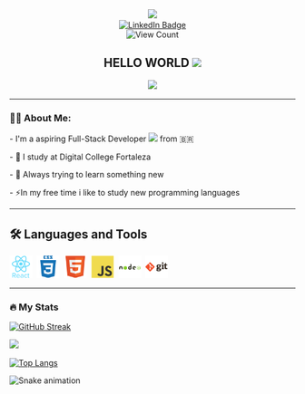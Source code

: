 <div align="center">
     <img src="https://i.pinimg.com/originals/a0/d5/81/a0d581666d26dd9c66bf8ed395cba948.gif" width="300">
</div>

<div align="center" id="badges">
  <a href="https://www.linkedin.com/in/guilherme-barbosa-98149521a/">
    <img src="https://img.shields.io/badge/LinkedIn-blue?style=for-the-badge&logo=linkedin&logoColor=white" alt="LinkedIn Badge"/>
  </a>
  
<div>
  <img src="https://komarev.com/ghpvc/?username=Barbosaadev&style=flat-square&color=blue" alt="View Count"/>
  </div>

<h2 align="center">
  HELLO WORLD
  <img src="https://media.giphy.com/media/hvRJCLFzcasrR4ia7z/giphy.gif" width="30">
</h2>

<div align=center>
  <img src="https://mir-s3-cdn-cf.behance.net/project_modules/max_1200/22b22287602523.5dbd29081561d.gif" width="700">
 </div>
  
---
  
<h3 align="left">
    👨‍💻 About Me:
    </h2>
<p align="left"> - I'm a aspiring Full-Stack Developer <img src="https://media.giphy.com/media/WUlplcMpOCEmTGBtBW/giphy.gif" width="30"> from 🇧🇷 </p>
  <p align="left"> - 🔭 I study at Digital College Fortaleza </p>
  <p align="left"> - 🌱 Always trying to learn something new </p>
  <p align="left"> - ⚡In my free time i like to study new programming languages </p>
  
  ---

<h2 align="left">
  🛠️ Languages and Tools
  </h2>
  </div>
  
<div align="left">
  <img src="https://github.com/devicons/devicon/blob/master/icons/react/react-original-wordmark.svg" title="React" alt="React" width="40" height="40"/>&nbsp;
  <img src="https://github.com/devicons/devicon/blob/master/icons/css3/css3-plain-wordmark.svg"  title="CSS3" alt="CSS" width="40" height="40"/>&nbsp;
  <img src="https://github.com/devicons/devicon/blob/master/icons/html5/html5-original.svg" title="HTML5" alt="HTML" width="40" height="40"/>&nbsp;
  <img src="https://github.com/devicons/devicon/blob/master/icons/javascript/javascript-original.svg" title="JavaScript" alt="JavaScript" width="40"height="40"/>&nbsp;
  <img src="https://github.com/devicons/devicon/blob/master/icons/nodejs/nodejs-original-wordmark.svg" title="NodeJS" alt="NodeJS" width="40" height="40"/>&nbsp;
  <img src="https://github.com/devicons/devicon/blob/master/icons/git/git-original-wordmark.svg" title="Git" **alt="Git" width="40" height="40"/>
</div>
  
  ---
  
 ### 🔥 My Stats 
  
[![GitHub Streak](http://github-readme-streak-stats.herokuapp.com?user=Barbosaadev&theme=midnight-purple&hide_border=true)](https://git.io/streak-stats) <div>
<a href="https://github.com/Barbosaadev">
<img height="180em" src="https://github-readme-stats.vercel.app/api?username=Barbosaadev&show_icons=true&theme=dracula&include_all_commits=true&count_private=true"/>
</div>

[![Top Langs](https://github-readme-stats.vercel.app/api/top-langs/?username=Barbosaadev&layout=compact&theme=vision-friendly-dark)](https://github.com/anuraghazra/github-readme-stats)


     
![Snake animation](https://github.com/Barbosaadev/Barbosaadev/blob/output/github-contribution-grid-snake.svg)
